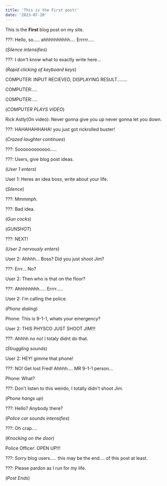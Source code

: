 ```yaml
---
title: 'This is the First post!'
date: '2023-07-20'
---
```


This is the **First** blog post on my site.

???: Hello, so..... ahhhhhhhhhh.... Errrrr.....

(*Silence intensifies*)

???: I don't know what to exactly write here...

(*Rapid clicking of keyboard keys*)

COMPUTER: INPUT RECIEVED, DISPLAYING RESULT........

COMPUTER:....

COMPUTER:....

(*COMPUTER PLAYS VIDEO*)

Rick Astly(On video): Never gonna give you up never gonna let you down.

???: HAHAHAHHAHA! you just got rickrolled buster!

(*Crazed laughter continues*)

???: Soooooooooooo.....

???: Users, give blog post ideas.

(*User 1 enters*)

User 1: Heres an idea boss, write about your life.

(*Silence*)

???: Mmmmph.

???: Bad idea.

(*Gun cocks*)

(*GUNSHOT*)

???: NEXT!

(*User 2 nervously enters*)

User 2: Ahhhh... Boss? Did you just shoot Jim?

???: Errr... No?

User 2: Then who is that on the floor?

???: Ahhhhhhhh..... Errrr.....

User 2: I'm calling the police.

(*Phone dialing*)

Phone: This is 9-1-1, whats your emergency?

User 2: THIS PHYSCO JUST SHOOT JIM!!!

???: Ahhhh no no! I totaly didnt do that.

(*Struggling sounds*)

User 2: HEY! gimme that phone!

???: NO! Get lost Fred! Ahhhh.... MR 9-1-1 person...

Phone: What?

???: Don't listen to this weirdo, I totally didn't shoot Jim.

(*Phone hangs up*)

???: Hello? Anybody there?

(*Police car sounds intensifies*)

???: Oh crap....

(*Knocking on the door*)

Police Officer: OPEN UP!!!

???: Sorry blog users..... this may be the end.... of this post at least.

???: Please pardon as I run for my life.

(*Post Ends*)





